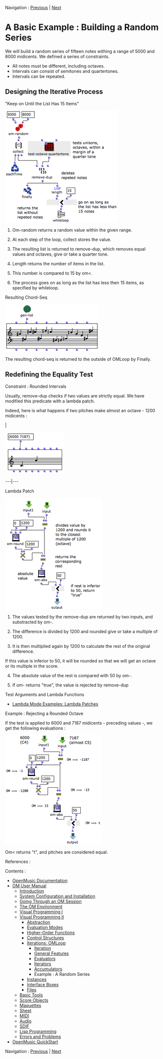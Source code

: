 
Navigation : [Previous](Acum "page précédente\(Acum\)") | [Next](Instances "Next\(Instances\)")

# A Basic Example : Building a Random Series

We will build a random series of fifteen notes withing a range of 5000 and
8000 midicents. We defined a series of constraints.

  * All notes must be different, including octaves. 
  * Intervals can consist of semitones and quartertones. 
  * Intervals can be repeated.

## Designing the Iterative Process

"Keep on Until the List Has 15 Items"

![](../res/exloop.png)

  1. Om-random returns a random value within the given range. 

  2. At each step of the loop, collect stores the value. 

  3. The resulting list is returned to remove-dup, which removes equal values and octaves, give or take a quarter tone.

  4. Length returns the number of items in the list. 

  5. This number is compared to 15 by om<. 

  6. The process goes on as long as the list has less then 15 items, as specified by whileloop. 

Resulting Chord-Seq

![](../res/genlist.png)

The resulting chord-seq is returned to the outside of OMLoop by Finally.

## Redefining the Equality Test

Constraint : Rounded Intervals

Usually, remove-dup checks if two values are strictly equal. We have modified
this predicate with a lambda patch.

Indeed, here is what happens if two pitches make almost an octave - 1200
midicents :

|

![](../res/ex.png)  
  
---|---  
  
Lambda Patch

![](../res/testex.png)

  1. The values tested by the remove-dup are returned by two inputs, and substracted by om-. 

  2. The difference is divided by 1200 and rounded give or take a multiple of 1200. 

  3. It is then multiplied again by 1200 to calculate the rest of the original difference.

If this value is inferior to 50, it will be rounded so that we will get an
octave or its multiple in the score.

  4. The absolute value of the rest is compared with 50 by om-.

  5. If om- returns "true", the value is rejected by remove-dup

Test Arguments and Lambda Functions

  * [Lambda Mode Examples: Lambda Patches](LambdaPatch)

Example : Rejecting a Rounded Octave

If the test is applied to 6000 and 7187 midicents - preceding values -, we get
the following evaluations :

![](../res/testexample.png)

Om< returns "t", and pitches are considered equal.

References :

Contents :

  * [OpenMusic Documentation](OM-Documentation)
  * [OM User Manual](OM-User-Manual)
    * [Introduction](00-Contents)
    * [System Configuration and Installation](Installation)
    * [Going Through an OM Session](Goingthrough)
    * [The OM Environment](Environment)
    * [Visual Programming I](BasicVisualProgramming)
    * [Visual Programming II](AdvancedVisualProgramming)
      * [Abstraction](Abstraction)
      * [Evaluation Modes](EvalModes)
      * [Higher-Order Functions](HighOrder)
      * [Control Structures](Control)
      * [Iterations: OMLoop](OMLoop)
        * [Iteration](LoopIntro)
        * [General Features](LoopGeneral)
        * [Evaluators](LoopEvaluators)
        * [Iterators](LoopIterators)
        * [Accumulators](LoopAccumulators)
        * Example : A Random Series
      * [Instances](Instances)
      * [Interface Boxes](InterfaceBoxes)
      * [Files](Files)
    * [Basic Tools](BasicObjects)
    * [Score Objects](ScoreObjects)
    * [Maquettes](Maquettes)
    * [Sheet](Sheet)
    * [MIDI](MIDI)
    * [Audio](Audio)
    * [SDIF](SDIF)
    * [Lisp Programming](Lisp)
    * [Errors and Problems](errors)
  * [OpenMusic QuickStart](QuickStart-Chapters)

Navigation : [Previous](Acum "page précédente\(Acum\)") | [Next](Instances "Next\(Instances\)")

